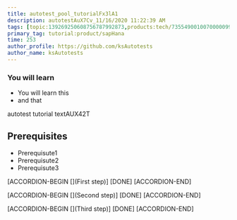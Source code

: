 ```yaml
---
title: autotest_pool_tutorialFx3lA1
description: autotestAuX7Cv_11/16/2020 11:22:39 AM
tags: [topic:139269250608756787992873,products:tech/73554900100700000996,tutorial:experience/advanced]
primary_tag: tutorial:product/sapHana
time: 253
author_profile: https://github.com/ksAutotests
author_name: ksAutotests
---
```

### You will learn
- You will learn this
- and that

autotest tutorial textAUX42T

## Prerequisites
- Prerequisute1
- Prerequisute2
- Prerequisute3

[ACCORDION-BEGIN [](First step)]
[DONE]
[ACCORDION-END]

[ACCORDION-BEGIN [](Second step)]
[DONE]
[ACCORDION-END]

[ACCORDION-BEGIN [](Third step)]
[DONE]
[ACCORDION-END]

